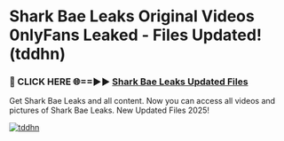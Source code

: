 # Shark Bae Leaks Original Videos 0nlyFans Leaked - Files Updated! (tddhn)

<h3>🔴 CLICK HERE 🌐==►► <a href="https://tinyurl.com/4seja8ks" rel="nofollow">Shark Bae Leaks Updated Files</a></h3>

Get Shark Bae Leaks and all content. Now you can access all videos and pictures of Shark Bae Leaks. New Updated Files 2025!

[![tddhn](https://i.imgur.com/EWjZXRe.gif)](https://tinyurl.com/4seja8ks)
